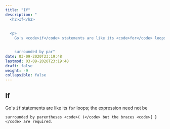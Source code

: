 ```yaml
---
title: "If"
description: "
  <h2>If</h2>
  
  
  <p>
    Go's <code>if</code> statements are like its <code>for</code> loops; the expression need not be


    surrounded by par"
date: 03-09-2020T23:19:48
lastmod: 03-09-2020T23:19:48
draft: false
weight: -9
collapsible: false
---
```


  <h2>If</h2>
  
  
  <p>
    Go's <code>if</code> statements are like its <code>for</code> loops; the expression need not be


    surrounded by parentheses <code>( )</code> but the braces <code>{ }</code> are required.
  </p>
  

	
		
	


                                                